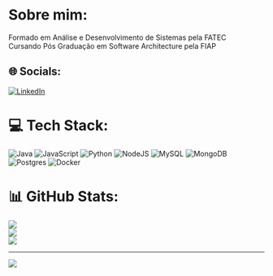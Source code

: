 # Sobre mim:
Formado em Análise e Desenvolvimento de Sistemas pela FATEC<br>Cursando Pós Graduação em Software Architecture pela FIAP


## 🌐 Socials:
[![LinkedIn](https://img.shields.io/badge/LinkedIn-%230077B5.svg?logo=linkedin&logoColor=white)](https://linkedin.com/in/soulsah) 

# 💻 Tech Stack:
![Java](https://img.shields.io/badge/java-%23ED8B00.svg?style=for-the-badge&logo=openjdk&logoColor=white) ![JavaScript](https://img.shields.io/badge/javascript-%23323330.svg?style=for-the-badge&logo=javascript&logoColor=%23F7DF1E) ![Python](https://img.shields.io/badge/python-3670A0?style=for-the-badge&logo=python&logoColor=ffdd54) ![NodeJS](https://img.shields.io/badge/node.js-6DA55F?style=for-the-badge&logo=node.js&logoColor=white) ![MySQL](https://img.shields.io/badge/mysql-%2300000f.svg?style=for-the-badge&logo=mysql&logoColor=white) ![MongoDB](https://img.shields.io/badge/MongoDB-%234ea94b.svg?style=for-the-badge&logo=mongodb&logoColor=white) ![Postgres](https://img.shields.io/badge/postgres-%23316192.svg?style=for-the-badge&logo=postgresql&logoColor=white) ![Docker](https://img.shields.io/badge/docker-%230db7ed.svg?style=for-the-badge&logo=docker&logoColor=white)
# 📊 GitHub Stats:
![](https://github-readme-stats.vercel.app/api?username=soulsah&theme=nord&hide_border=false&include_all_commits=true&count_private=false)<br/>
![](https://github-readme-streak-stats.herokuapp.com/?user=soulsah&theme=nord&hide_border=false)<br/>
![](https://github-readme-stats.vercel.app/api/top-langs/?username=soulsah&theme=nord&hide_border=false&include_all_commits=true&count_private=false&layout=compact)

---
[![](https://visitcount.itsvg.in/api?id=soulsah&icon=2&color=6)](https://visitcount.itsvg.in)

<!-- Proudly created with GPRM ( https://gprm.itsvg.in ) -->
